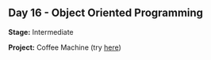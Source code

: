 ## Day 16 - Object Oriented Programming

**Stage:** Intermediate

**Project:** Coffee Machine (try [here](https://replit.com/@GloryOdeyemi/Coffee-Machine?v=1))
